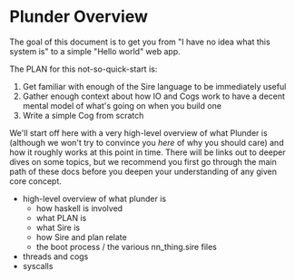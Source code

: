 # Plunder Overview

The goal of this document is to get you from "I have no idea what this system is" to a simple "Hello world" web app.

The PLAN for this not-so-quick-start is:

1. Get familiar with enough of the Sire language to be immediately useful
2. Gather enough context about how IO and Cogs work to have a decent mental model of what's going on when you build one
3. Write a simple Cog from scratch

We'll start off here with a very high-level overview of what Plunder is (although we won't try to convince you _here_ of why you should care) and how it roughly works at this point in time. There will be links out to deeper dives on some topics, but we recommend you first go through the main path of these docs before you deepen your understanding of any given core concept.

* high-level overview of what plunder is
  * how haskell is involved
  * what PLAN is
  * what Sire is
  * how Sire and plan relate
  * the boot process / the various nn\_thing.sire files
* threads and cogs
* syscalls


